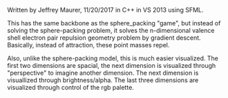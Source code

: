 Written by Jeffrey Maurer, 11/20/2017 in C++ in VS 2013 using SFML.

This has the same backbone as the sphere_packing "game", but instead of solving the sphere-packing problem, it solves the n-dimensional valence shell electron pair repulsion geometry problem by gradient descent. Basically, instead of attraction, these point masses repel.

Also, unlike the sphere-packing model, this is much easier visualized. The first two dimensions are spacial, the next dimension is visualized through "perspective" to imagine another dimension. The next dimension is visuallized through brightness/alpha. The last three dimensions are visualized through control of the rgb palette.
